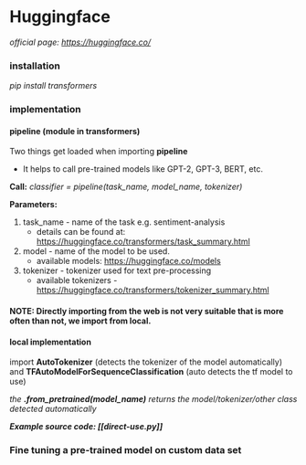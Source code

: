 # Huggingface
*official page: https://huggingface.co/*

### installation
*pip install transformers*

### implementation
#### pipeline (module in transformers)
Two things get loaded when importing **pipeline**
- It helps to call pre-trained models like GPT-2, GPT-3, BERT, etc.

**Call:**
*classifier = pipeline(task_name, model_name, tokenizer)* 

**Parameters:**
1. task_name - name of the task e.g. sentiment-analysis 
	- details can be found at: https://huggingface.co/transformers/task_summary.html
2. model - name of the model to be used.
	- available models: https://huggingface.co/models
3. tokenizer - tokenizer used for text pre-processing
	- available tokenizers - https://huggingface.co/transformers/tokenizer_summary.html

#### NOTE: Directly importing from the web is not very suitable that is more often than not, we import from local.

#### local implementation
import **AutoTokenizer** (detects the tokenizer of the model automatically) and **TFAutoModelForSequenceClassification** (auto detects the tf model to use)

*the **.from_pretrained(model_name)** returns the model/tokenizer/other class detected automatically*

***Example source code: [[direct-use.py]]***

### Fine tuning a pre-trained model on custom data set
